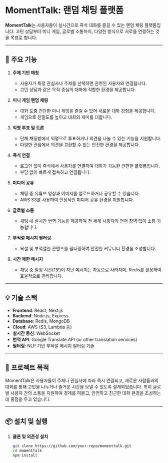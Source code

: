 # MomentTalk: 랜덤 채팅 플랫폼

**MomentTalk**는 사용자들이 실시간으로 즉석 대화를 즐길 수 있는 랜덤 채팅 플랫폼입니다. 고민 상담부터 미니 게임, 글로벌 소통까지, 다양한 방식으로 서로를 연결하는 것을 목표로 합니다.

---

## 🚀 주요 기능

1. **주제 기반 매칭**
    - 사용자가 특정 관심사나 주제를 선택하면 관련된 사용자와 연결됩니다.
    - 고민 상담과 같은 목적 중심의 대화에 적합한 환경을 제공합니다.

2. **미니 게임 랜덤 채팅**
    - 대화 도중 간단한 미니 게임을 즐길 수 있어 새로운 대화 경험을 제공합니다.
    - 게임으로 친밀도를 높이고 대화의 재미를 더합니다.

3. **익명 투표 및 토론**
    - 단체 채팅방에서 익명으로 투표하거나 의견을 나눌 수 있는 기능을 지원합니다.
    - 다양한 관점에서 의견을 교환할 수 있는 안전한 환경을 제공합니다.

4. **즉석 연결**
    - 로그인 없이 즉석에서 사용자를 연결하여 대화가 가능한 간편한 플랫폼입니다.
    - 부담 없이 빠르게 접속하고 연결됩니다.

5. **미디어 공유**
    - 채팅 중 유튜브 영상과 이미지를 업로드하거나 공유할 수 있습니다.
    - AWS S3를 사용하여 안정적인 미디어 공유 환경을 지원합니다.

6. **글로벌 소통**
    - 채팅 내 실시간 번역 기능을 제공하여 전 세계 사용자와 언어 장벽 없이 소통 가능합니다.

7. **부적절 메시지 필터링**
    - 욕설 및 부적절한 콘텐츠를 필터링하여 안전한 커뮤니티 환경을 조성합니다.

8. **시간 제한 메시지**
    - 채팅 중 일정 시간(1분)이 지난 메시지는 자동으로 사라지며, Redis를 활용하여 효율적으로 관리합니다.

---

## 💡 기술 스택

- **Frontend**: React, Next.js
- **Backend**: Node.js, Express
- **Database**: Redis, MongoDB
- **Cloud**: AWS (S3, Lambda 등)
- **실시간 통신**: WebSocket
- **번역 API**: Google Translate API (or other translation services)
- **필터링**: NLP 기반 부적절 메시지 필터링 기술

---

## 🌟 프로젝트 목적

MomentTalk은 사용자들이 주제나 관심사에 따라 즉시 연결되고, 새로운 사람들과의 대화를 통해 고민을 나누거나 즐거운 시간을 보낼 수 있도록 설계되었습니다. 특히 글로벌 사용자 간의 소통을 지원하여 경계를 허물고, 안전하고 친근한 대화 환경을 조성하는 데 중점을 두고 있습니다.

---

## 📦 설치 및 실행

1. **클론 및 의존성 설치**
   ```bash
   git clone https://github.com/your-repo/momenttalk.git
   cd momenttalk
   npm install
